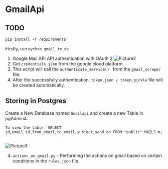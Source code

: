 # GmailApi
## TODO
  `pip install -r requirements`


   Firstly, run `python gmail_to_db`
   
   1. Google Mail API API authentication with OAuth 2
    ![Picture2](https://user-images.githubusercontent.com/72887609/236460390-fa7ae6d1-184d-4ff5-af39-2dd5a4779e58.png)
   2. Get `credentials.json` from the google cloud platform.
   3. This script will call the `authenticate_service() ` from the `gmail_scraper` file.
   4. After the successfully authentication, `token.json / token.pickle` file will be created automatically.
   
   ## Storing in Postgres
   Create a New Database named `Gmailapi` and create a new Table in pgAdmin4.
          
    To view the table `SELECT id,email_id,from_email,to_email,subject,send_on FROM "public".MAILS m; `
  
  ![Picture3](https://user-images.githubusercontent.com/72887609/236476090-2595c267-301f-4192-b02f-3574507a75dd.png)


4. ` actions_on_gmail.py ` - Performing the actions on gmail based on certain conditions in the `rules.json` file.
